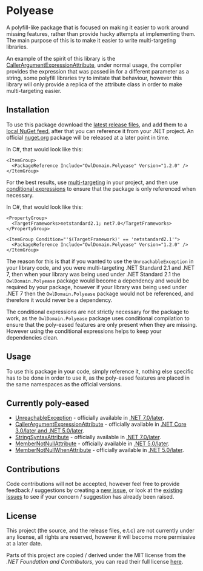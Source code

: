Polyease
===

A polyfill-like package that is focused on making it easier to work around missing features,
rather than provide hacky attempts at implementing them. The main purpose of this is to
make it easier to write multi-targeting libraries.

An example of the spirit of this library is the 
[CallerArgumentExpressionAttribute](https://learn.microsoft.com/dotnet/api/system.runtime.compilerservices.callerargumentexpressionattribute),
under normal usage, the compiler provides the expression that was passed in for a different parameter as a string,
some polyfill libraries try to imitate that behaviour, however this library will only provide a replica of
the attribute class in order to make multi-targeting easier.



## Installation

To use this package download the [latest release files](https://github.com/Owl-Domain/Polyease/releases/tag/v1.2.0),
and add them to a 
[local NuGet feed](https://learn.microsoft.com/nuget/hosting-packages/local-feeds),
after that you can reference it from your .NET project.
An official [nuget.org](https://www.nuget.org/) package will be released at a later point in time.

In C#, that would look like this:
```csproj
<ItemGroup>
  <PackageReference Include="OwlDomain.Polyease" Version="1.2.0" />
</ItemGroup>
```

For the best results, use [multi-targeting](https://learn.microsoft.com/dotnet/standard/frameworks) 
in your project, and then use 
[conditional expressions](https://learn.microsoft.com/visualstudio/msbuild/msbuild-conditions)
to ensure that the package is only referenced when necessary.

In C#, that would look like this:
```csproj
<PropertyGroup>
  <TargetFrameworks>netstandard2.1; net7.0</TargetFrameworks>
</PropertyGroup>

<ItemGroup Condition="'$(TargetFramework)' == 'netstandard2.1'">
  <PackageReference Include="OwlDomain.Polyease" Version="1.2.0" />
</ItemGroup>
```

The reason for this is that if you wanted to use the `UnreachableException` in your library code,
and you were multi-targeting .NET Standard 2.1 and .NET 7, then when your library was being used under
.NET Standard 2.1  the `OwlDomain.Polyease` package would become a dependency and
would be required by your package, however if your library was being used under .NET 7 then the
`OwlDomain.Polyease` package would not be referenced, and therefore it would never be a dependency.

The conditional expressions are not strictly necessary for the package to work, as the `OwlDomain.Polyease` package
uses conditional compilation to ensure that the poly-eased features are only present when they are missing.
However using the conditional expressions helps to keep your dependencies clean.



## Usage

To use this package in your code, simply reference it, nothing else specific has to be done in order to use it,
as the poly-eased features are placed in the same namespaces as the official versions.



## Currently poly-eased

- [UnreachableException](https://learn.microsoft.com/dotnet/api/system.diagnostics.unreachableexception) -
  officially available in [.NET 7.0/later](https://apisof.net/catalog/614f9e38-2ac6-c5f5-386e-b2174c657505).
- [CallerArgumentExpressionAttribute](https://learn.microsoft.com/dotnet/api/system.runtime.compilerservices.callerargumentexpressionattribute) -
  officially available in [.NET Core 3.0/later and .NET 5.0/later](https://apisof.net/catalog/9ca9576d-3b89-a8a5-b1d0-95c096bb5378).
- [StringSyntaxAttribute](https://learn.microsoft.com/dotnet/api/system.diagnostics.codeanalysis.stringsyntaxattribute) -
  officially available in [.NET 7.0/later](https://apisof.net/catalog/c0079be5-561c-a967-1ae8-385348a32fb9).
- [MemberNotNullAttribute](https://learn.microsoft.com/dotnet/api/system.diagnostics.codeanalysis.membernotnullattribute) -
  officially available in [.NET 5.0/later](https://apisof.net/catalog/200dc3dadc94a608b8305ad2f5498281).
- [MemberNotNullWhenAttribute](https://learn.microsoft.com/dotnet/api/system.diagnostics.codeanalysis.membernotnullwhenattribute) -
  officially available in [.NET 5.0/later](https://apisof.net/catalog/8b00bdca113a146a7a5a79f2ef1c7fc9).



## Contributions

Code contributions will not be accepted, however feel free to provide feedback / suggestions 
by creating a [new issue](https://github.com/Owl-Domain/Polyease/issues/new), or look at 
the [existing issues](https://github.com/Owl-Domain/Polyease/issues?q=) to see if your
concern / suggestion has already been raised.



## License

This project (the source, and the release files, e.t.c) are not currently under any license, 
all rights are reserved, however it will become more permissive at a later date.

Parts of this project are copied / derived under the MIT license from the *.NET Foundation and 
Contributors*, you can read their full license [here](/license-dotnet.md).
